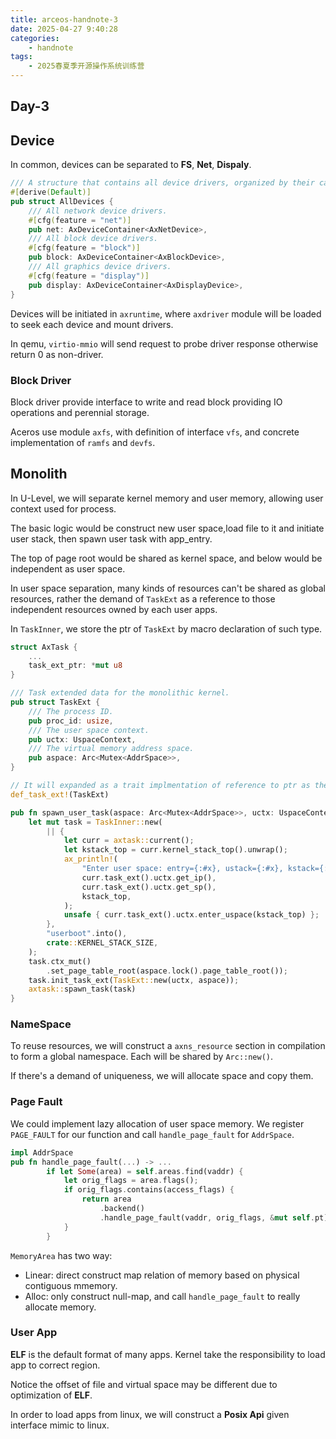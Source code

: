 ```yaml
---
title: arceos-handnote-3
date: 2025-04-27 9:40:28
categories: 
    - handnote 
tags:
    - 2025春夏季开源操作系统训练营
---
```

## Day-3

## Device

In common, devices can be separated to **FS**, **Net**, **Dispaly**.

```rust
/// A structure that contains all device drivers, organized by their category.
#[derive(Default)]
pub struct AllDevices {
    /// All network device drivers.
    #[cfg(feature = "net")]
    pub net: AxDeviceContainer<AxNetDevice>,
    /// All block device drivers.
    #[cfg(feature = "block")]
    pub block: AxDeviceContainer<AxBlockDevice>,
    /// All graphics device drivers.
    #[cfg(feature = "display")]
    pub display: AxDeviceContainer<AxDisplayDevice>,
}
```

Devices will be initiated in `axruntime`, where `axdriver` module will be loaded to seek each device and mount drivers.

In qemu, `virtio-mmio` will send request to probe driver response otherwise return 0 as non-driver.

### Block Driver

Block driver provide interface to write and read block providing IO operations and perennial storage.

Aceros use module `axfs`, with definition of interface `vfs`, and concrete implementation of `ramfs` and `devfs`.

## Monolith

In U-Level, we will separate kernel memory and user memory, allowing user context used for process.

The basic logic would be construct new user space,load file to it and initiate user stack, then spawn user task with app_entry.

The top of page root would be shared as kernel space, and below would be independent as user space.

In user space separation, many kinds of resources can't be shared as global resources, rather the demand of `TaskExt` as a reference to those independent resources owned by each user apps.

In `TaskInner`, we store the ptr of `TaskExt` by macro declaration of such type.

```rust
struct AxTask {
    ...
    task_ext_ptr: *mut u8
}
```

```rust
/// Task extended data for the monolithic kernel.
pub struct TaskExt {
    /// The process ID.
    pub proc_id: usize,
    /// The user space context.
    pub uctx: UspaceContext,
    /// The virtual memory address space.
    pub aspace: Arc<Mutex<AddrSpace>>,
}

// It will expanded as a trait implmentation of reference to ptr as the `TaskExt` type.
def_task_ext!(TaskExt)

pub fn spawn_user_task(aspace: Arc<Mutex<AddrSpace>>, uctx: UspaceContext) -> AxTaskRef {
    let mut task = TaskInner::new(
        || {
            let curr = axtask::current();
            let kstack_top = curr.kernel_stack_top().unwrap();
            ax_println!(
                "Enter user space: entry={:#x}, ustack={:#x}, kstack={:#x}",
                curr.task_ext().uctx.get_ip(),
                curr.task_ext().uctx.get_sp(),
                kstack_top,
            );
            unsafe { curr.task_ext().uctx.enter_uspace(kstack_top) };
        },
        "userboot".into(),
        crate::KERNEL_STACK_SIZE,
    );
    task.ctx_mut()
        .set_page_table_root(aspace.lock().page_table_root());
    task.init_task_ext(TaskExt::new(uctx, aspace));
    axtask::spawn_task(task)
}
```

### NameSpace

To reuse resources, we will construct a `axns_resource` section in compilation to form a global namespace. Each will be shared by `Arc::new()`.

If there's a demand of uniqueness, we will allocate space and copy them.

### Page Fault

We could implement lazy allocation of user space memory. We register `PAGE_FAULT` for our function and call `handle_page_fault` for `AddrSpace`.

```rust
impl AddrSpace
pub fn handle_page_fault(...) -> ...
        if let Some(area) = self.areas.find(vaddr) {
            let orig_flags = area.flags();
            if orig_flags.contains(access_flags) {
                return area
                    .backend()
                    .handle_page_fault(vaddr, orig_flags, &mut self.pt);
            }
        }
```

`MemoryArea` has two way:
- Linear: direct construct map relation of memory based on physical contiguous mmemory.
- Alloc: only construct null-map, and call `handle_page_fault` to really allocate memory.

### User App

**ELF** is the default format of many apps. Kernel take the responsibility to load app to correct region.

Notice the offset of file and virtual space may be different due to optimization of **ELF**.

In order to load apps from linux, we will construct a **Posix Api** given interface mimic to linux.

